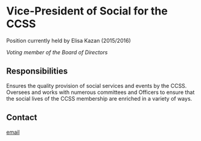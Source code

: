 <h1>Vice-President of Social for the CCSS</h1>

Position currently held by Elisa Kazan (2015/2016)

*Voting member of the Board of Directors*

## Responsibilities

Ensures the quality provision of social services and events by the CCSS.
Oversees and works with numerous committees and Officers to ensure that the
social lives of the CCSS membership are enriched in a variety of ways.

## Contact

[email](mailto:elisakazan@ccss.carleton.ca)
